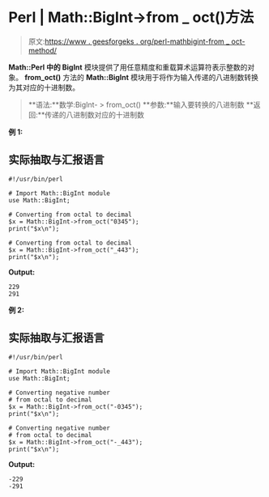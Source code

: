 # Perl | Math::BigInt->from _ oct()方法

> 原文:[https://www . geesforgeks . org/perl-mathbigint-from _ oct-method/](https://www.geeksforgeeks.org/perl-mathbigint-from_oct-method/)

**Math::Perl 中的 BigInt** 模块提供了用任意精度和重载算术运算符表示整数的对象。
**from_oct()** 方法的 **Math::BigInt** 模块用于将作为输入传递的八进制数转换为其对应的十进制数。

> **语法:**数学:BigInt- > from_oct()
> **参数:**输入要转换的八进制数
> **返回:**传递的八进制数对应的十进制数

**例 1:**

## 实际抽取与汇报语言

```
#!/usr/bin/perl

# Import Math::BigInt module
use Math::BigInt;

# Converting from octal to decimal
$x = Math::BigInt->from_oct("0345");
print("$x\n");

# Converting from octal to decimal
$x = Math::BigInt->from_oct("_443");
print("$x\n");
```

**Output:** 

```
229
291
```

**例 2:**

## 实际抽取与汇报语言

```
#!/usr/bin/perl

# Import Math::BigInt module
use Math::BigInt;

# Converting negative number
# from octal to decimal
$x = Math::BigInt->from_oct("-0345");
print("$x\n");

# Converting negative number
# from octal to decimal
$x = Math::BigInt->from_oct("-_443");
print("$x\n");
```

**Output:** 

```
-229
-291
```